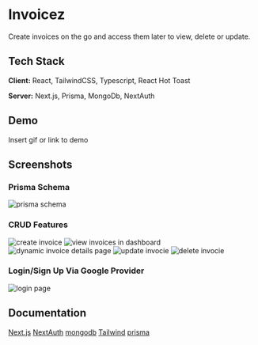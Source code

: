 
# Invoicez

Create invoices on the go and access them later to view, delete or update.

## Tech Stack

**Client:** React, TailwindCSS, Typescript, React Hot Toast

**Server:** Next.js, Prisma, MongoDb, NextAuth

## Demo

Insert gif or link to demo


## Screenshots
### Prisma Schema
![prisma schema](public/readme/prisma-schema.PNG "prisma schema") 

### CRUD Features
![create invoice](public/readme/create.PNG "create invoice")
![view invoices in dashboard](public/readme/dashboard.PNG "view invoices in dashboard")
![dynamic invoice details page](public/readme/invoice-detials-route.PNG "dynamic invoice details page")
![update invocie](public/readme/update.PNG "update invocie")
![delete invocie](public/readme/delete.PNG "delete invocie")

### Login/Sign Up Via Google Provider 
![login page](public/readme/login.PNG "login page")

## Documentation

[Next.js](https://nextjs.org/docs/getting-started)
[NextAuth](https://next-auth.js.org/getting-started/example)
[mongodb](https://www.mongodb.com/docs/)
[Tailwind](https://tailwindcss.com)
[prisma](https://www.prisma.io/docs)
